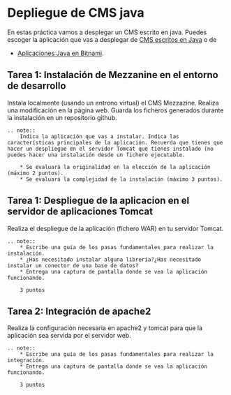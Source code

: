 # Depliegue de CMS java

En estas práctica vamos a desplegar un CMS escrito en java. Puedes escoger la aplicación que vas a desplegar de [CMS escritos en Java](http://java-source.net/open-source/content-managment-systems) o de
* [Aplicaciones Java en Bitnami](https://bitnami.com/tag/java).



## Tarea 1: Instalación de Mezzanine en el entorno de desarrollo

Instala localmente (usando un entrono virtual) el CMS Mezzazine. Realiza una modificación en la página web. Guarda los ficheros generados durante la instalación en un repositorio github.

```eval_rst
.. note:: 
	Indica la aplicación que vas a instalar. Indica las características principales de la aplicación. Recuerda que tienes que hacer un despliegue en el servidor Tomcat que tienes instalado (no puedes hacer una instalación desde un fichero ejecutable.

	* Se evaluará la originalidad en la elección de la aplicación (máximo 2 puntos).
	* Se evaluará la complejidad de la instalación (máximo 3 puntos).
```

## Tarea 1: Despliegue de la aplicacion en el servidor de aplicaciones Tomcat

Realiza el despliegue de la aplicación (fichero WAR) en tu servidor Tomcat. 

```eval_rst
.. note:: 
	* Escribe una guía de los pasas fundamentales para realizar la instalación.
	* ¿Has necesitado instalar alguna librería?¿Has necesitado instalar un conector de una base de datos?
	* Entrega una captura de pantalla donde se vea la aplicación funcionando.

	3 puntos
```
## Tarea 2: Integración de apache2

Realiza la configuración necesaria en apache2 y tomcat para que la aplicación sea servida por el servidor web.

```eval_rst
.. note:: 
	* Escribe una guía de los pasas fundamentales para realizar la integración.
	* Entrega una captura de pantalla donde se vea la aplicación funcionando.

	3 puntos
```




